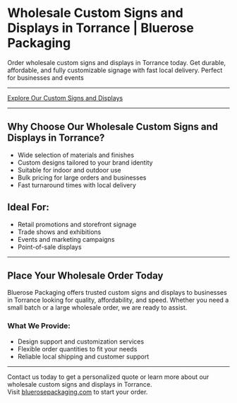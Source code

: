 # Wholesale Custom Signs and Displays in Torrance | Bluerose Packaging

Order wholesale custom signs and displays in Torrance today. Get durable, affordable, and fully customizable signage with fast local delivery. Perfect for businesses and events

---

[Explore Our Custom Signs and Displays](https://www.bluerosepackaging.com/product-category/custom-products/signs-and-displays/)

---

## Why Choose Our Wholesale Custom Signs and Displays in Torrance?

- Wide selection of materials and finishes  
- Custom designs tailored to your brand identity  
- Suitable for indoor and outdoor use  
- Bulk pricing for large orders and businesses  
- Fast turnaround times with local delivery  

## Ideal For:

- Retail promotions and storefront signage  
- Trade shows and exhibitions  
- Events and marketing campaigns  
- Point-of-sale displays  

---

## Place Your Wholesale Order Today

Bluerose Packaging offers trusted custom signs and displays to businesses in Torrance looking for quality, affordability, and speed. Whether you need a small batch or a large wholesale order, we are ready to assist.

### What We Provide:

- Design support and customization services  
- Flexible order quantities to fit your needs  
- Reliable local shipping and customer support  

---

Contact us today to get a personalized quote or learn more about our wholesale custom signs and displays in Torrance.  
Visit [bluerosepackaging.com](https://www.bluerosepackaging.com) to start your order.
 
